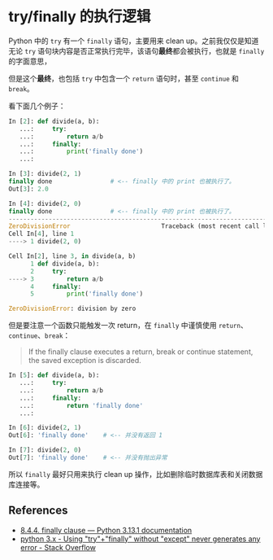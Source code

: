 # try/finally 的执行逻辑

Python 中的 `try` 有一个 `finally` 语句，主要用来 clean up。之前我仅仅是知道无论 `try` 语句块内容是否正常执行完毕，该语句**最终**都会被执行，也就是 `finally` 的字面意思，

但是这个**最终**，也包括 `try` 中包含一个 `return` 语句时，甚至 `continue` 和 `break`。

看下面几个例子：

```python
In [2]: def divide(a, b):
   ...:     try:
   ...:         return a/b
   ...:     finally:
   ...:         print('finally done')
   ...: 

In [3]: divide(2, 1)
finally done                # <-- finally 中的 print 也被执行了。
Out[3]: 2.0

In [4]: divide(2, 0)
finally done                # <-- finally 中的 print 也被执行了。
---------------------------------------------------------------------------
ZeroDivisionError                         Traceback (most recent call last)
Cell In[4], line 1
----> 1 divide(2, 0)

Cell In[2], line 3, in divide(a, b)
      1 def divide(a, b):
      2     try:
----> 3         return a/b
      4     finally:
      5         print('finally done')

ZeroDivisionError: division by zero
```

但是要注意一个函数只能触发一次 return，在 `finally` 中谨慎使用 `return`、`continue`、`break`：

> If the finally clause executes a return, break or continue statement, the saved exception is discarded.

```python
In [5]: def divide(a, b):
   ...:     try:
   ...:         return a/b
   ...:     finally:
   ...:         return 'finally done'
   ...: 

In [6]: divide(2, 1)
Out[6]: 'finally done'    # <-- 并没有返回 1

In [7]: divide(2, 0)
Out[7]: 'finally done'    # <-- 并没有抛出异常
```

所以 `finally` 最好只用来执行 clean up 操作，比如删除临时数据库表和关闭数据库连接等。

## References

- [8.4.4. finally clause — Python 3.13.1 documentation](https://docs.python.org/3/reference/compound_stmts.html#finally-clause)
- [python 3.x - Using "try"+"finally" without "except" never generates any error - Stack Overflow](https://stackoverflow.com/questions/61264374/using-tryfinally-without-except-never-generates-any-error)
